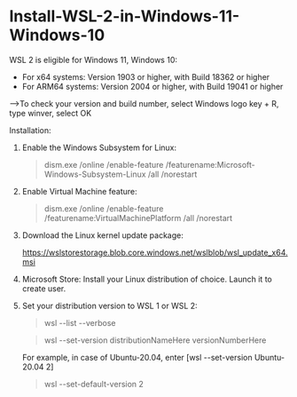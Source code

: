 # Install-WSL-2-in-Windows-11-Windows-10
WSL 2 is eligible for Windows 11, Windows 10:

* For x64 systems: Version 1903 or higher, with Build 18362 or higher
* For ARM64 systems: Version 2004 or higher, with Build 19041 or higher

-->To check your version and build number, select Windows logo key + R, type winver, select OK


Installation: 

1. Enable the Windows Subsystem for Linux:

   > dism.exe /online /enable-feature /featurename:Microsoft-Windows-Subsystem-Linux /all /norestart

2. Enable Virtual Machine feature:
   
   > dism.exe /online /enable-feature /featurename:VirtualMachinePlatform /all /norestart

3. Download the Linux kernel update package:
   
   https://wslstorestorage.blob.core.windows.net/wslblob/wsl_update_x64.msi
   
4. Microsoft Store: Install your Linux distribution of choice. Launch it to create user.

5. Set your distribution version to WSL 1 or WSL 2:
   
   > wsl --list --verbose
   
   > wsl --set-version distributionNameHere versionNumberHere
   
     For example, in case of Ubuntu-20.04, enter [wsl --set-version Ubuntu-20.04 2] 

   > wsl --set-default-version 2
   

